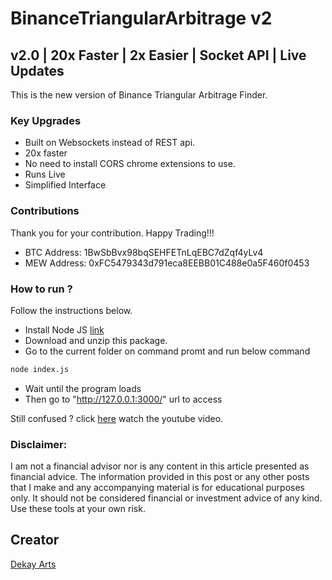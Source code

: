 # BinanceTriangularArbitrage v2
## v2.0 | 20x Faster | 2x Easier | Socket API | Live Updates
This is the new version of Binance Triangular Arbitrage Finder.

### Key Upgrades
* Built on Websockets instead of REST api.
* 20x faster
* No need to install CORS chrome extensions to use.
* Runs Live
* Simplified Interface

### Contributions
Thank you for your contribution. Happy Trading!!!

* BTC Address: 1BwSbBvx98bqSEHFETnLqEBC7dZqf4yLv4
* MEW Address: 0xFC5479343d791eca8EEBB01C488e0a5F460f0453

### How to run ?
Follow the instructions below. 
* Install Node JS [link](https://nodejs.org/en/)
* Download and unzip this package.
* Go to the current folder on command promt and run below command
```bash
node index.js
```
* Wait until the program loads
* Then go to "http://127.0.0.1:3000/" url to access

Still confused ? click [here](https://www.youtube.com/channel/UCVbm47TKsSep79NFPpBdzTw) watch the youtube video.

### Disclaimer:
I am not a financial advisor nor is any content in this article presented as financial advice. The information provided in this post or any other posts that I make and any accompanying material is for educational purposes only. It should not be considered financial or investment advice of any kind. Use these tools at your own risk.

## Creator
[Dekay Arts](https://www.youtube.com/channel/UCVbm47TKsSep79NFPpBdzTw)
